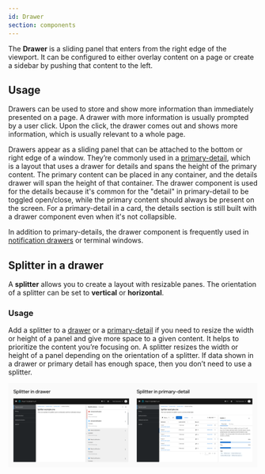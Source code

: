 ```yaml
---
id: Drawer
section: components
---
```

The **Drawer** is a sliding panel that enters from the right edge of the viewport. It can be configured to either overlay content on a page or create a sidebar by pushing that content to the left.

## Usage

Drawers can be used to store and show more information than immediately presented on a page. A drawer with more information is usually prompted by a user click. Upon the click, the drawer comes out and shows more information, which is usually relevant to a whole page.

Drawers appear as a sliding panel that can be attached to the bottom or right edge of a window. They’re commonly used in a [primary-detail](/demos/primary-detail), which is a layout that uses a drawer for details and spans the height of the primary content. The primary content can be placed in any container, and the details drawer will span the height of that container. The drawer component is used for the details because it's common for the "detail" in primary-detail to be toggled open/close, while the primary content should always be present on the screen. For a primary-detail in a card, the details section is still built with a drawer component even when it's not collapsible.

In addition to primary-details, the drawer component is frequently used in [notification drawers](/components/notification-drawer) or terminal windows.

## Splitter in a drawer

A **splitter** allows you to create a layout with resizable panes. The orientation of a splitter can be set to **vertical** or **horizontal**.

### Usage
Add a splitter to a [drawer](/components/drawer/) or a [primary-detail](/demos/primary-detail) if you need to resize the width or height of a panel and give more space to a given content. It helps to prioritize the content you’re focusing on. A splitter resizes the width or height of a panel depending on the orientation of a splitter. If data shown in a drawer or primary detail has enough space, then you don’t need to use a splitter.

<img src="./img/splitter-drawer-primary-detail.png" width="1562" />



